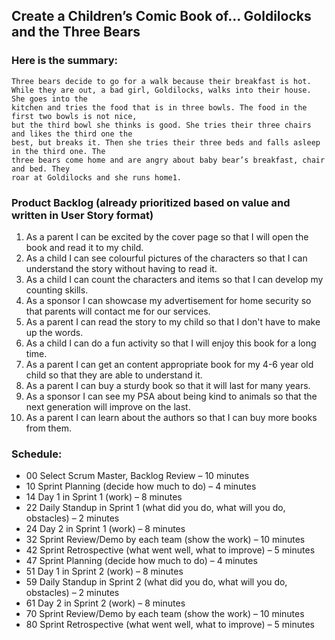 ## Create a Children’s Comic Book of... Goldilocks and the Three Bears
### Here is the summary: 
	Three bears decide to go for a walk because their breakfast is hot.
	While they are out, a bad girl, Goldilocks, walks into their house. She goes into the
	kitchen and tries the food that is in three bowls. The food in the first two bowls is not nice,
	but the third bowl she thinks is good. She tries their three chairs and likes the third one the
	best, but breaks it. Then she tries their three beds and falls asleep in the third one. The
	three bears come home and are angry about baby bear’s breakfast, chair and bed. They
	roar at Goldilocks and she runs home1.

### Product Backlog (already prioritized based on value and written in User Story format)
1.	As a parent I can be excited by the cover page so that I will open the book and read it to my child.
1.	As a child I can see colourful pictures of the characters so that I can understand the story without having to read it.
1.	As a child I can count the characters and items so that I can develop my counting skills.
1.	As a sponsor I can showcase my advertisement for home security so that parents will contact me for our services.
1.	As a parent I can read the story to my child so that I don't have to make up the words.
1.	As a child I can do a fun activity so that I will enjoy this book for a long time.
1.	As a parent I can get an content appropriate book for my 4-6 year old child so that they are able to understand it.
1.	As a parent I can buy a sturdy book so that it will last for many years.
1.	As a sponsor I can see my PSA about being kind to animals so that the next generation will improve on the last.
1.	As a parent I can learn about the authors so that I can buy more books from them.

### Schedule:
- 00 Select Scrum Master, Backlog Review – 10 minutes
- 10 Sprint Planning (decide how much to do) – 4 minutes
- 14 Day 1 in Sprint 1 (work) – 8 minutes
- 22 Daily Standup in Sprint 1 (what did you do, what will you do, obstacles) – 2 minutes
- 24 Day 2 in Sprint 1 (work)  – 8 minutes
- 32 Sprint Review/Demo by each team (show the work) – 10 minutes
- 42 Sprint Retrospective (what went well, what to improve) – 5 minutes
- 47 Sprint Planning (decide how much to do) – 4 minutes
- 51 Day 1 in Sprint 2 (work) – 8 minutes
- 59 Daily Standup in Sprint 2 (what did you do, what will you do, obstacles) – 2 minutes
- 61 Day 2 in Sprint 2 (work) – 8 minutes
- 70 Sprint Review/Demo by each team (show the work) – 10 minutes
- 80 Sprint Retrospective (what went well, what to improve) – 5 minutes
